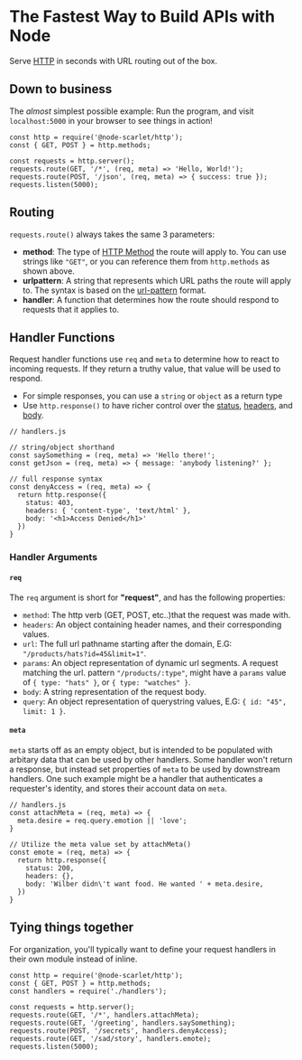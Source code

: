 # The Fastest Way to Build APIs with Node
Serve [HTTP](https://developer.mozilla.org/en-US/docs/Web/HTTP/Messages) in seconds with URL routing out of the box.

## Down to business
The *almost* simplest possible example:
Run the program, and visit `localhost:5000` in your browser to see things in action!

```JS
const http = require('@node-scarlet/http');
const { GET, POST } = http.methods;

const requests = http.server();
requests.route(GET, '/*', (req, meta) => 'Hello, World!');
requests.route(POST, '/json', (req, meta) => { success: true });
requests.listen(5000);
```


## Routing
`requests.route()` always takes the same 3 parameters:
* **method**: The type of [HTTP Method](https://developer.mozilla.org/en-US/docs/Web/HTTP/Methods) the route will apply to. You can use strings like `"GET"`, or you can reference them from `http.methods` as shown above.
* **urlpattern**: A string that represents which URL paths the route will apply to. The syntax is based on the [url-pattern](https://www.npmjs.com/package/url-pattern) format.
* **handler**: A function that determines how the route should respond to requests that it applies to.

## Handler Functions
Request handler functions use `req` and `meta` to determine how to react to incoming requests. If they return a truthy value, that value will be used to respond.
* For simple responses, you can use a `string` or `object` as a return type
* Use `http.response()` to have richer control over the [status](https://developer.mozilla.org/en-US/docs/Web/HTTP/Status), [headers](https://developer.mozilla.org/en-US/docs/Web/HTTP/Headers), and [body](https://en.wikipedia.org/wiki/HTTP_message_body).

```JS
// handlers.js

// string/object shorthand
const saySomething = (req, meta) => 'Hello there!';
const getJson = (req, meta) => { message: 'anybody listening?' };

// full response syntax
const denyAccess = (req, meta) => {
  return http.response({
    status: 403,
    headers: { 'content-type', 'text/html' },
    body: '<h1>Access Denied</h1>'
  })
} 
```
### Handler Arguments
#### `req`
The `req` argument is short for **"request"**, and has the following properties:
* `method`: The http verb (GET, POST, etc..)that the request was made with.
* `headers`: An object containing header names, and their corresponding values.
* `url`: The full url pathname starting after the domain, E.G: `"/products/hats?id=45&limit=1"`.
* `params`: An object representation of dynamic url segments. A request matching the url. pattern `"/products/:type"`, might have a `params` value of `{ type: "hats" }`, or `{ type: "watches" }`.
* `body`: A string representation of the request body.
* `query`: An object representation of querystring values, E.G: `{ id: "45", limit: 1 }`.
#### `meta`
`meta` starts off as an empty object, but is intended to be populated with arbitary data that can be used by other handlers. Some handler won't return a response, but instead set properties of `meta` to be used by downstream handlers. One such example might be a handler that authenticates a requester's identity, and stores their account data on `meta`.

```JS
// handlers.js
const attachMeta = (req, meta) => {
  meta.desire = req.query.emotion || 'love';
}

// Utilize the meta value set by attachMeta()
const emote = (req, meta) => {
  return http.response({
    status: 200,
    headers: {},
    body: 'Wilber didn\'t want food. He wanted ' + meta.desire,
  })
}
```

## Tying things together
For organization, you'll typically want to define your request handlers in their own module instead of inline.

```JS
const http = require('@node-scarlet/http');
const { GET, POST } = http.methods;
const handlers = require('./handlers');

const requests = http.server();
requests.route(GET, '/*', handlers.attachMeta);
requests.route(GET, '/greeting', handlers.saySomething);
requests.route(POST, '/secrets', handlers.denyAccess);
requests.route(GET, '/sad/story', handlers.emote);
requests.listen(5000);
```

